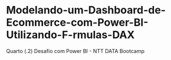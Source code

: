 # Modelando-um-Dashboard-de-Ecommerce-com-Power-BI-Utilizando-F-rmulas-DAX
 Quarto (.2) Desafio com Power BI - NTT DATA Bootcamp
